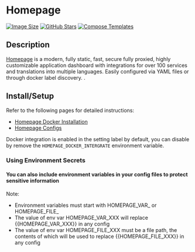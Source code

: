 # Homepage

[![Image Size](https://ghcr-badge.egpl.dev/gethomepage/homepage/size?color=%2344cc11&tag=latest&label=image+size&trim=)](https://github.com/gethomepage/homepage/pkgs/container/homepage)
[![GitHub Stars](https://img.shields.io/github/stars/gethomepage/homepage?style=flat-square&color=607D8B&label=github%20stars&logo=github)](https://github.com/gethomepage/Homepage)
[![Compose Templates](https://img.shields.io/static/v1?style=flat-square&color=607D8B&label=compose&message=templates)](https://github.com/GhostWriters/DockSTARTer/tree/master/compose/.apps/homepage)

## Description

[Homepage](https://github.com/gethomepage/Homepage) is a modern, fully static, fast, secure fully proxied, highly customizable application dashboard with integrations for over 100 services and translations into multiple languages. Easily configured via YAML files or through docker label discovery. .

## Install/Setup

Refer to the following pages for detailed instructions:

- [Homepage Docker Installation](https://gethomepage.dev/latest/installation/docker/)
- [Homepage Configs](https://gethomepage.dev/latest/configs/)

Docker integration is enabled in the setting label by default, you can disable by remove the `HOMEPAGE_DOCKER_INTERGRATE` environment variable.

### Using Environment Secrets

#### You can also include environment variables in your config files to protect sensitive information

Note:

- Environment variables must start with HOMEPAGE_VAR_ or HOMEPAGE_FILE_
- The value of env var HOMEPAGE_VAR_XXX will replace {{HOMEPAGE_VAR_XXX}} in any config
- The value of env var HOMEPAGE_FILE_XXX must be a file path, the contents of which will be used to replace {{HOMEPAGE_FILE_XXX}} in any config
